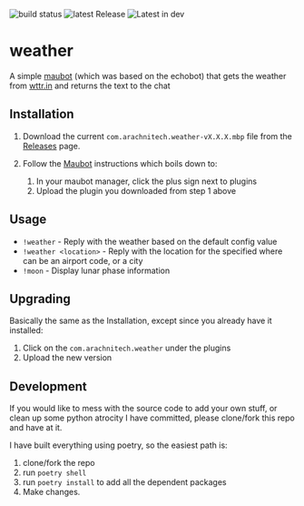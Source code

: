 ![build status](https://build.arachnitech.com/badges/maubot-weather.png) ![latest Release](https://img.shields.io/github/v/release/kellya/maubot-weather) ![Latest in dev](https://img.shields.io/github/v/tag/kellya/maubot-weather?label=latest%20%28dev%29)

# weather
A simple [maubot](https://github.com/maubot/maubot) (which was based on the echobot) that gets the weather from [wttr.in](http://wttr.in) and returns the text to the chat

## Installation

1. Download the current `com.arachnitech.weather-vX.X.X.mbp` file from the
   [Releases](https://github.com/kellya/maubot-weather/releases) page.
2. Follow the [Maubot](https://docs.mau.fi/maubot/usage/basic.html) instructions
   which boils down to:

   1. In your maubot manager, click the plus sign next to plugins
   2. Upload the plugin you downloaded from step 1 above

## Usage
* `!weather` - Reply with the weather based on the default config value
* `!weather <location>` - Reply with the location for the specified <location> where
<location> can be an airport code, or a city
* `!moon` - Display lunar phase information

## Upgrading

Basically the same as the Installation, except since you already have it
installed:

1. Click on the `com.arachnitech.weather` under the plugins
2. Upload the new version

## Development

If you would like to mess with the source code to add your own stuff, or clean
up some python atrocity I have committed, please clone/fork this repo and have at it.

I have built everything using poetry, so the easiest path is:
1. clone/fork the repo
2. run `poetry shell`
3. run `poetry install` to add all the dependent packages
4. Make changes.
